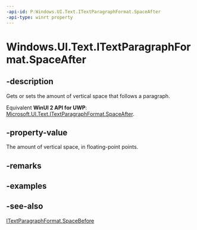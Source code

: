 ```yaml
---
-api-id: P:Windows.UI.Text.ITextParagraphFormat.SpaceAfter
-api-type: winrt property
---
```


<!-- Property syntax
public float SpaceAfter { get;  set; }
-->

# Windows.UI.Text.ITextParagraphFormat.SpaceAfter

## -description
Gets or sets the amount of vertical space that follows a paragraph.

Equivalent **WinUI 2 API for UWP**: [Microsoft.UI.Text.ITextParagraphFormat.SpaceAfter](/windows/winui/api/microsoft.ui.text.itextparagraphformat.spaceafter).

## -property-value
The amount of vertical space, in floating-point points.

## -remarks

## -examples

## -see-also
[ITextParagraphFormat.SpaceBefore](itextparagraphformat_spacebefore.md)
